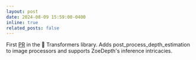 ```yaml
---
layout: post
date: 2024-08-09 15:59:00-0400
inline: true
related_posts: false
---
```


First [PR](https://github.com/huggingface/transformers/pull/32550) in the 🤗 Transformers library. Adds post_process_depth_estimation to image processors and supports ZoeDepth's inference intricacies.
